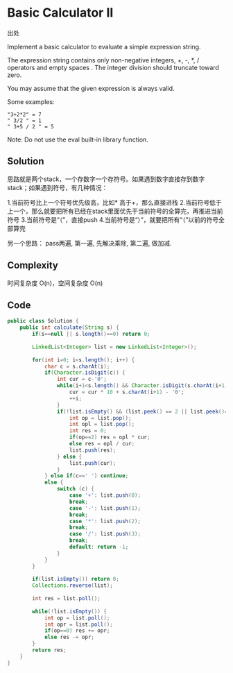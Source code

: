 # Basic Calculator II

出处

Implement a basic calculator to evaluate a simple expression string.

The expression string contains only non-negative integers, +, -, *, / operators and empty spaces . The integer division should truncate toward zero.

You may assume that the given expression is always valid.

Some examples:

    "3+2*2" = 7
    " 3/2 " = 1
    " 3+5 / 2 " = 5

Note: Do not use the eval built-in library function.

## Solution

思路就是两个stack，一个存数字一个存符号。如果遇到数字直接存到数字stack；如果遇到符号，有几种情况：

1.当前符号比上一个符号优先级高，比如* 高于+，那么直接进栈
2.当前符号低于上一个，那么就要把所有已经在stack里面优先于当前符号的全算完，再推进当前符号
3.当前符号是“（”，直接push
4.当前符号是“）”，就要把所有“（”以前的符号全部算完

另一个思路： pass两遍, 第一遍, 先解决乘除, 第二遍, 做加减.

## Complexity

时间复杂度 O(n)，空间复杂度 O(n)

## Code

```java
public class Solution {
    public int calculate(String s) {
        if(s==null || s.length()==0) return 0;  
          
        LinkedList<Integer> list = new LinkedList<Integer>();  
          
        for(int i=0; i<s.length(); i++) {  
            char c = s.charAt(i);  
            if(Character.isDigit(c)) {  
                int cur = c-'0';  
                while(i+1<s.length() && Character.isDigit(s.charAt(i+1))) {  
                    cur = cur * 10 + s.charAt(i+1) - '0';  
                    ++i;  
                }  
                if(!list.isEmpty() && (list.peek() == 2 || list.peek()==3)) {  
                    int op = list.pop();  
                    int opl = list.pop();  
                    int res = 0;  
                    if(op==2) res = opl * cur;  
                    else res = opl / cur;  
                    list.push(res);  
                } else {  
                    list.push(cur);  
                }                 
            } else if(c==' ') continue;  
            else {  
                switch (c) {  
                    case '+': list.push(0);  
                    break;  
                    case '-': list.push(1);  
                    break;  
                    case '*': list.push(2);  
                    break;  
                    case '/': list.push(3);  
                    break;  
                    default: return -1;  
                }  
            }  
        }  
          
        if(list.isEmpty()) return 0;  
        Collections.reverse(list);  
          
        int res = list.poll();  
          
        while(!list.isEmpty()) {  
            int op = list.poll();  
            int opr = list.poll();  
            if(op==0) res += opr;  
            else res -= opr;  
        }  
        return res;  
    }
}
```

